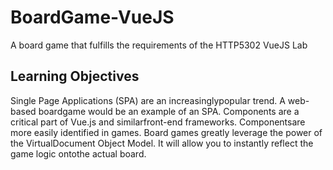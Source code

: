 # BoardGame-VueJS
A board game that fulfills the requirements of the HTTP5302 VueJS Lab


## Learning Objectives

Single Page Applications (SPA) are an increasinglypopular trend. A web-based boardgame would be an example of an SPA.
Components are a critical part of Vue.js and similarfront-end frameworks. Componentsare more easily identified in games.
Board games greatly leverage the power of the VirtualDocument Object Model. It will allow you to instantly reflect the game logic ontothe actual board.
